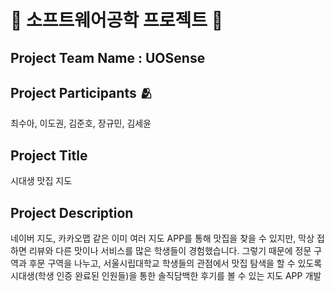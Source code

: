 # 💠 소프트웨어공학 프로젝트 💠
## Project Team Name : UOSense   
## Project Participants 🫂
최수아, 이도권, 김준호, 장규민, 김세윤  
## Project Title  
시대생 맛집 지도  
## Project Description 
네이버 지도, 카카오맵 같은 이미 여러 지도 APP를 통해 맛집을 찾을 수 있지만, 막상 접하면 리뷰와 다른 맛이나 서비스를 많은 학생들이 경험했습니다. 그렇기 때문에 정문 구역과 후문 구역을 나누고, 서울시립대학교 학생들의 관점에서 맛집 탐색을 할 수 있도록 시대생(학생 인증 완료된 인원들)을 통한 솔직담백한 후기를 볼 수 있는 지도 APP 개발
